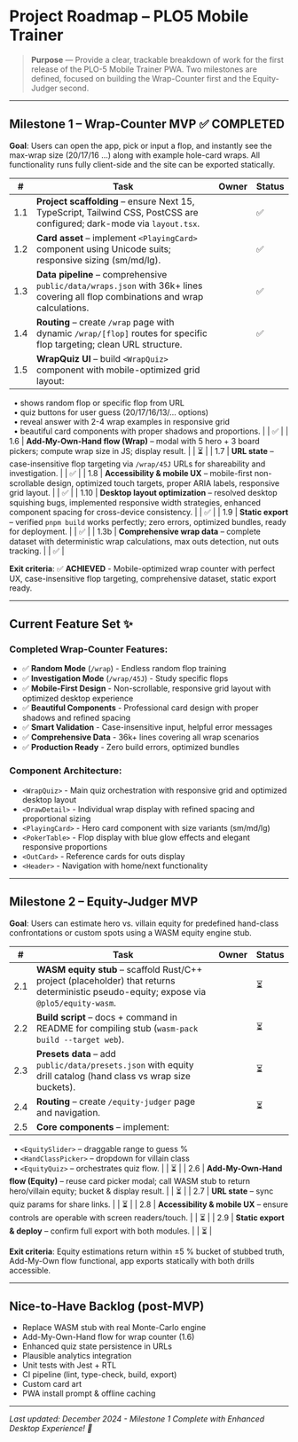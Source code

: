 # Project Roadmap – PLO5 Mobile Trainer

> **Purpose** — Provide a clear, trackable breakdown of work for the first release of the PLO-5 Mobile Trainer PWA. Two milestones are defined, focused on building the Wrap-Counter first and the Equity-Judger second.

---

## Milestone 1 – Wrap-Counter MVP ✅ **COMPLETED**
**Goal**: Users can open the app, pick or input a flop, and instantly see the max-wrap size (20/17/16 …) along with example hole-card wraps. All functionality runs fully client-side and the site can be exported statically.

| # | Task | Owner | Status |
|---|------|-------|--------|
| 1.1 | **Project scaffolding** – ensure Next 15, TypeScript, Tailwind CSS, PostCSS are configured; dark-mode via `layout.tsx`. | | ✅ |
| 1.2 | **Card asset** – implement `<PlayingCard>` component using Unicode suits; responsive sizing (sm/md/lg). | | ✅ |
| 1.3 | **Data pipeline** – comprehensive `public/data/wraps.json` with 36k+ lines covering all flop combinations and wrap calculations. | | ✅ |
| 1.4 | **Routing** – create `/wrap` page with dynamic `/wrap/[flop]` routes for specific flop targeting; clean URL structure. | | ✅ |
| 1.5 | **WrapQuiz UI** – build `<WrapQuiz>` component with mobile-optimized grid layout:  
&nbsp;&nbsp;• shows random flop or specific flop from URL  
&nbsp;&nbsp;• quiz buttons for user guess (20/17/16/13/… options)  
&nbsp;&nbsp;• reveal answer with 2-4 wrap examples in responsive grid  
&nbsp;&nbsp;• beautiful card components with proper shadows and proportions. | | ✅ |
| 1.6 | **Add-My-Own-Hand flow (Wrap)** – modal with 5 hero + 3 board pickers; compute wrap size in JS; display result. | | ⏳ |
| 1.7 | **URL state** – case-insensitive flop targeting via `/wrap/45J` URLs for shareability and investigation. | | ✅ |
| 1.8 | **Accessibility & mobile UX** – mobile-first non-scrollable design, optimized touch targets, proper ARIA labels, responsive grid layout. | | ✅ |
| 1.10 | **Desktop layout optimization** – resolved desktop squishing bugs, implemented responsive width strategies, enhanced component spacing for cross-device consistency. | | ✅ |
| 1.9 | **Static export** – verified `pnpm build` works perfectly; zero errors, optimized bundles, ready for deployment. | | ✅ |
| 1.3b | **Comprehensive wrap data** – complete dataset with deterministic wrap calculations, max outs detection, nut outs tracking. | | ✅ |

**Exit criteria**: ✅ **ACHIEVED** - Mobile-optimized wrap counter with perfect UX, case-insensitive flop targeting, comprehensive dataset, static export ready.

---

## Current Feature Set ✨

### **Completed Wrap-Counter Features:**
- ✅ **Random Mode** (`/wrap`) - Endless random flop training
- ✅ **Investigation Mode** (`/wrap/45J`) - Study specific flops  
- ✅ **Mobile-First Design** - Non-scrollable, responsive grid layout with optimized desktop experience
- ✅ **Beautiful Components** - Professional card design with proper shadows and refined spacing
- ✅ **Smart Validation** - Case-insensitive input, helpful error messages
- ✅ **Comprehensive Data** - 36k+ lines covering all wrap scenarios
- ✅ **Production Ready** - Zero build errors, optimized bundles

### **Component Architecture:**
- `<WrapQuiz>` - Main quiz orchestration with responsive grid and optimized desktop layout
- `<DrawDetail>` - Individual wrap display with refined spacing and proportional sizing
- `<PlayingCard>` - Hero card component with size variants (sm/md/lg)
- `<PokerTable>` - Flop display with blue glow effects and elegant responsive proportions
- `<OutCard>` - Reference cards for outs display
- `<Header>` - Navigation with home/next functionality

---

## Milestone 2 – Equity-Judger MVP
**Goal**: Users can estimate hero vs. villain equity for predefined hand-class confrontations or custom spots using a WASM equity engine stub.

| # | Task | Owner | Status |
|---|------|-------|--------|
| 2.1 | **WASM equity stub** – scaffold Rust/C++ project (placeholder) that returns deterministic pseudo-equity; expose via `@plo5/equity-wasm`. | | ⏳ |
| 2.2 | **Build script** – docs + command in README for compiling stub (`wasm-pack build --target web`). | | ⏳ |
| 2.3 | **Presets data** – add `public/data/presets.json` with equity drill catalog (hand class vs wrap size buckets). | | ⏳ |
| 2.4 | **Routing** – create `/equity-judger` page and navigation. | | ⏳ |
| 2.5 | **Core components** – implement:  
&nbsp;&nbsp;• `<EquitySlider>` – draggable range to guess %  
&nbsp;&nbsp;• `<HandClassPicker>` – dropdown for villain class  
&nbsp;&nbsp;• `<EquityQuiz>` – orchestrates quiz flow. | | ⏳ |
| 2.6 | **Add-My-Own-Hand flow (Equity)** – reuse card picker modal; call WASM stub to return hero/villain equity; bucket & display result. | | ⏳ |
| 2.7 | **URL state** – sync quiz params for share links. | | ⏳ |
| 2.8 | **Accessibility & mobile UX** – ensure controls are operable with screen readers/touch. | | ⏳ |
| 2.9 | **Static export & deploy** – confirm full export with both modules. | | ⏳ |

**Exit criteria**: Equity estimations return within ±5 % bucket of stubbed truth, Add-My-Own flow functional, app exports statically with both drills accessible.

---

## Nice-to-Have Backlog (post-MVP)
* Replace WASM stub with real Monte-Carlo engine
* Add-My-Own-Hand flow for wrap counter (1.6)
* Enhanced quiz state persistence in URLs
* Plausible analytics integration
* Unit tests with Jest + RTL
* CI pipeline (lint, type-check, build, export)
* Custom card art
* PWA install prompt & offline caching

---

_Last updated: December 2024 - Milestone 1 Complete with Enhanced Desktop Experience! 🎯_ 